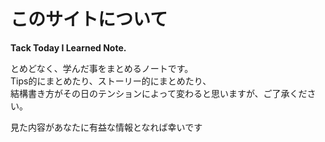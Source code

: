 # このサイトについて

**Tack Today I Learned Note.**

とめどなく、学んだ事をまとめるノートです。  
Tips的にまとめたり、ストーリー的にまとめたり、  
結構書き方がその日のテンションによって変わると思いますが、ご了承ください。  

見た内容があなたに有益な情報となれば幸いです  
